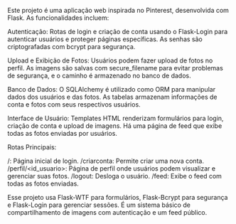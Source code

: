 Este projeto é uma aplicação web inspirada no Pinterest, desenvolvida com Flask. As funcionalidades incluem:

Autenticação: Rotas de login e criação de conta usando o Flask-Login para autenticar usuários e proteger páginas específicas. As senhas são criptografadas com bcrypt para segurança.

Upload e Exibição de Fotos: Usuários podem fazer upload de fotos no perfil. As imagens são salvas com secure_filename para evitar problemas de segurança, e o caminho é armazenado no banco de dados.

Banco de Dados: O SQLAlchemy é utilizado como ORM para manipular dados dos usuários e das fotos. As tabelas armazenam informações de conta e fotos com seus respectivos usuários.

Interface de Usuário: Templates HTML renderizam formulários para login, criação de conta e upload de imagens. Há uma página de feed que exibe todas as fotos enviadas por usuários.

Rotas Principais:

/: Página inicial de login.
/criarconta: Permite criar uma nova conta.
/perfil/<id_usuario>: Página de perfil onde usuários podem visualizar e gerenciar suas fotos.
/logout: Desloga o usuário.
/feed: Exibe o feed com todas as fotos enviadas.

Esse projeto usa Flask-WTF para formulários, Flask-Bcrypt para segurança e Flask-Login para gerenciar sessões. É um sistema básico de compartilhamento de imagens com autenticação e um feed público.
